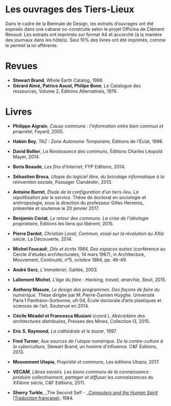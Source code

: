 # Les ouvrages des Tiers-Lieux

Dans le cadre de la Biennale de Design, les extraits d’ouvrages ont été exposés dans une cabane co-construite selon le projet Officina de Clément Renoud. Les extraits ont imprimés sur format A4 et accorché \(à la manière des journaux dans les hôtels\). Seul 10% des livres ont été imprimés, comme le permet la loi afférente.

# **Revues**

* **Stewart Brand**, Whole Earth Catalog, 1968.
* **Gérard Aimé, Patrice Aoust, Philipe Bone**, Le Catalogue des ressources, Volume 2, Éditions Alternatives, 1976.

# **Livres**

* **Philippe Aigrain**, _Cause commune : l'information entre bien commun et propriété_, Fayard, 2005.

* **Hakim Bey**, _TAZ : Zone Autonome Temporaire_, Éditions de l'Éclat, 1998.

* **David Bollier**, _La Renaissance des communs_, Éditions Charles Léopold Mayer, 2014.

* **Boris Beaude**, _Les fins d'Internet_, FYP Editions, 2014.

* **Sébastien Broca**, _Utopie du logiciel libre, du bricolage informatique à la réinvention sociale,_ Passager Clandestin, 2013.

* **Antoine Burret**, _Étude de la configuration d’un tiers-lieu. La repolitisation par le service._ Thèse de doctorat en sociologie et anthropologie, sous la direction du professeur Gilles Herreros, présentée et soutenue le 20 janvier 2017.

* **Benjamin Coriat**, _Le retour des communs. La crise de l'idéologie propriétaire_, Éditions les liens qui libèrent, 2015.

* **Pierre Dardot**, _Christian Laval, Commun, essai sur la révolution au XXIe siècle_, La Découverte, 2014.

* **Michel Foucaul**t, _Dits et écrits 1984, Des espaces autres_ \(conférence au Cercle d'études architecturales, 14 mars 1967\), in Architecture, Mouvement, Continuité, n°5, octobre 1984, pp. 46-49.

* **André Gorz**, _L’immatériel_, Galilée, 2003.

* **Lallement Michel**, _L’âge du faire : Hacking, travail, anarchie_, Seuil, 2015.

* **Anthony Masure**, _Le design des programmes. Des façons de faire du numérique_. Thèse dirigée par M. Pierre-Damien Huyghe. Université Paris 1 Panthéon-Sorbonne, ufr 04, École doctorale d’arts plastiques et sciences de l’art. Soutenue en 2014.

* **Cécile Méadel et Francesca Musiani** \(coord.\), _Abécédaire des architectures distribuées_, Presses des Mines, Collection I3, 2015.

* **Eric S. Raymond**, _La cathédrale et le bazar_, 1997.

* **Fred Turner**, _Aux sources de l'utopie numérique. De la contre-culture à la cyberculture,_ Stewart Brand, un homme d'influence. C&F Editions, 2013.

* **Mouvement Utopia**, _Propriété et communs_, Les éditions Utopia, 2017.

* **VECAM**, _Libres savoirs. Les biens communs de la connaissance : produire collectivement, partager et diffuser les connaissances du XXIème siècle_, C&F Editions, 2011.

* **Sherry Turkle**, _The Second Self - _[_Computers and the Human Spirit_](https://monoskop.org/images/5/55/Turkle_Sherry_The_Second_Self_Computers_and_the_Human_Spirit_20th_ed.pdf) \([Traduction française](http://www.jeanlucmichel.com/Distanciation/Turkle.html)\), 1984.



